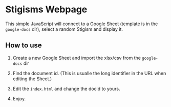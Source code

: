 Stigisms Webpage
================

This simple JavaScript will connect to a Google Sheet (template is in the `google-docs` dir),
select a random Stigism and display it.


How to use
----------

1. Create a new Google Sheet and import the xlsx/csv from the `google-docs` dir

2. Find the document id. (This is usualle the long identifier in the URL when editing the Sheet.)

3. Edit the `index.html` and change the docid to yours.

4. Enjoy.
